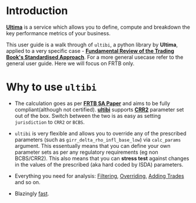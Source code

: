 # Introduction

**[Ultima](https://ultimabi.uk/)** is a service which allows you to define, compute and breakdown the key performance metrics of your business.

This user guide is a walk through of `ultibi`, a python library by **Ultima**, applied to a very specific case - **[Fundamental Review of the Trading Book's Standardised Approach](https://en.wikipedia.org/wiki/Fundamental_Review_of_the_Trading_Book)**. For a more general usecase refer to the general user guide. Here we will focus on FRTB only.

# Why to use `ultibi`

- The calculation goes as per **[FRTB SA Paper](https://www.bis.org/bcbs/publ/d457.pdf)** and aims to be fully compliant(although not certified). **[ultibi](https://ultimabi.uk/)** supports **[CRR2](https://www.eba.europa.eu/regulation-and-policy/single-rulebook/interactive-single-rulebook/108255)** parameter set out of the box. Switch between the two is as easy as setting `jurisdiction` to `CRR2` or `BCBS`.

- `ultibi` is very flexible and allows you to override any of the prescribed parameters (such as `girr_delta_rho_infl_base_low`) via `calc_params` argument. This essentually means that you can define your own parameter sets as per any regulatory requirements (eg non BCBS/CRR2). This also means that you can **stress test** against changes in the values of the prescribed (aka hard coded by ISDA) parameters.

- Everything you need for analysis: [Filtering](./filters.md), [Overriding](./override.md), [Adding Trades](./add_row.md) and so on.

- Blazingly [fast](./performace.md).
